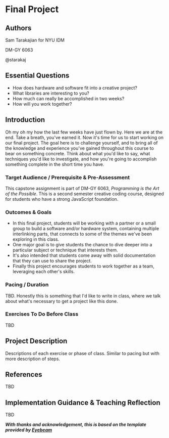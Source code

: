 # Final Project

## Authors
Sam Tarakajian for NYU IDM

DM-GY 6063

@starakaj

## Essential Questions
- How does hardware and software fit into a creative project?
- What libraries are interesting to you?
- How much can really be accomplished in two weeks?
- How will you work together?

## Introduction
Oh my oh my how the last few weeks have just flown by. Here we are at the end. Take a breath, you've earned it. Now it's time for us to start working on our final project. The goal here is to challenge yourself, and to bring all of the knowledge and experience you've gained throughout this course to bear on something concrete. Think about what you'd like to say, what techniques you'd like to investigate, and how you're going to accomplish something complete in the short time you have.

### Target Audience / Prerequisite & Pre-Assessment
This capstone assignment is part of DM-GY 6063, _Programming is the Art of the Possible_. This is a second semester creative coding course, designed for students who have a strong JavaScript foundation.

### Outcomes & Goals
* In this final project, students will be working with a partner or a small group to build a software and/or hardware system, containing multiple interlinking parts, that connects to some of the themes we've been exploring in this class.
* One major goal is to give students the chance to dive deeper into a particular subject or technique that interests them.
* It's also intended that students come away with solid documentation that they can use to share the project.
* Finally this project encourages students to work together as a team, leveraging each other's skills.

### Pacing / Duration
TBD. Honestly this is something that I'd like to write in class, where we talk about what's necessary to get a project like this done.

### Exercises To Do Before Class
TBD

## Project Description
Descriptions of each exercise or phase of class. Similar to pacing but with more description of steps.

## References
TBD

## Implementation Guidance & Teaching Reflection  
TBD

***With thanks and acknowledgement, this is based on the template provided by [Eyebeam](https://github.com/eyebeam/curriculum/blob/master/TEMPLATE.md)***